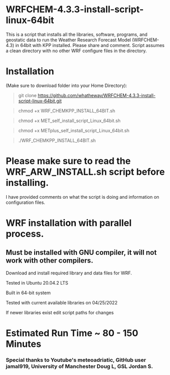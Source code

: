 # WRFCHEM-4.3.3-install-script-linux-64bit
This is a script that installs all the libraries, software, programs, and geostatic data to run the Weather Research Forecast Model (WRFCHEM-4.3) in 64bit with KPP installed. Please share and comment. Script assumes a clean directory with no other WRF configure files in the directory.

# Installation 
(Make sure to download folder into your Home Directory):

> git clone https://github.com/whatheway/WRFCHEM-4.3.3-install-script-linux-64bit.git

> chmod +x WRF_CHEMKPP_INSTALL_64BIT.sh

> chmod +x MET_self_install_script_Linux_64bit.sh

> chmod +x METplus_self_install_script_Linux_64bit.sh

> ./WRF_CHEMKPP_INSTALL_64BIT.sh

# Please make sure to read the WRF_ARW_INSTALL.sh script before installing.  
I have provided comments on what the script is doing and information on configuration files.


# WRF installation with parallel process.
## Must be installed with GNU compiler, it will not work with other compilers.

Download and install required library and data files for WRF.

Tested in Ubuntu 20.04.2 LTS

Built in 64-bit system 

Tested with current available libraries on 04/25/2022

If newer libraries exist edit script paths for changes

# Estimated Run Time ~ 80 - 150 Minutes
### Special thanks to  Youtube's meteoadriatic, GitHub user jamal919, University of Manchester Doug L, GSL Jordan S.
